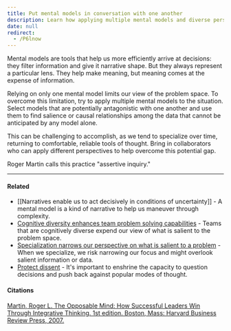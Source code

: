 ```yaml
---
title: Put mental models in conversation with one another
description: Learn how applying multiple mental models and diverse perspectives improves decision-making by revealing hidden insights and overcoming narrow, specialized thinking.
date: null
redirect:
  - /P6lnow
---
```


Mental models are tools that help us more efficiently arrive at decisions: they filter information and give it narrative shape. But they always represent a particular lens. They help make meaning, but meaning comes at the expense of information.

Relying on only one mental model limits our view of the problem space. To overcome this limitation, try to apply multiple mental models to the situation. Select models that are potentially antagonistic with one another and use them to find salience or causal relationships among the data that cannot be anticipated by any model alone.

This can be challenging to accomplish, as we tend to specialize over time, returning to comfortable, reliable tools of thought. Bring in collaborators who can apply different perspectives to help overcome this potential gap.

Roger Martin calls this practice "assertive inquiry."

---

#### Related

- [[Narratives enable us to act decisively in conditions of uncertainty]] - A mental model is a kind of narrative to help us maneuver through complexity.
- [Cognitive diversity enhances team problem solving capabilities](https://publish.obsidian.md/mobydiction/notes/Cognitive+diversity+enhances+team+problem+solving+capabilities) \- Teams that are cognitively diverse expend our view of what is salient to the problem space.
- [Specialization narrows our perspective on what is salient to a problem](https://publish.obsidian.md/mobydiction/notes/Specialization+narrows+our+perspective+on+what+is+salient+to+a+problem) \- When we specialize, we risk narrowing our focus and might overlook salient information or data.
- [Protect dissent](https://publish.obsidian.md/mobydiction/notes/Protect+dissent) \- It's important to enshrine the capacity to question decisions and push back against popular modes of thought.

#### Citations

[Martin, Roger L. The Opposable Mind: How Successful Leaders Win Through Integrative Thinking. 1st edition. Boston, Mass: Harvard Business Review Press, 2007.](https://publish.obsidian.md/mobydiction/notes/%E2%89%88+Martin+-+The+Opposable+Mind)
